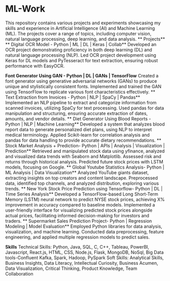 # ML-Work
This repository contains various projects and experiments showcasing my skills and experience in Artificial Intelligence (AI) and Machine Learning (ML). The projects cover a range of topics, including computer vision, natural language processing, deep learning, and data analysis.
**
Projects**
**
Digital OCR Model - Python | ML | DL | Keras | Collab**
Developed an OCR project demonstrating proficiency in both deep learning (DL) and natural language processing (NLP).
Led OCR project development using Keras for DL models and PyTesseract for text extraction, ensuring robust performance with EasyOCR.

**Font Generator Using GAN - Python | DL | GANs | TensorFlow**
Created a font generator using generative adversarial networks (GANs) to produce unique and stylistically consistent fonts.
Implemented and trained the GAN using TensorFlow to replicate various font characteristics effectively.
**
Text Extraction from Invoices - Python | NLP | SpaCy | Pandas**
Implemented an NLP pipeline to extract and categorize information from scanned invoices, utilizing SpaCy for text processing.
Used pandas for data manipulation and structuring, ensuring accurate extraction of dates, amounts, and vendor details.
**
Diet Generator Using Blood Reports - Python | NLP | Machine Learning**
Developed a system that analyzes blood report data to generate personalized diet plans, using NLP to interpret medical terminology.
Applied Scikit-learn for correlation analysis and pandas for data handling to provide accurate dietary recommendations.
**
Stock Market Analysis + Prediction- Python | APIs | Analysis | Visualization | Prediction**
Retrieved and manipulated stock data using yfinance, analyzed and visualized data trends with Seaborn and Matplotlib.
Assessed risk and returns through historical analysis.
Predicted future stock prices with LSTM models, focusing on Google.
**
Global Youtube Statistics Analysis- Python | ML Analysis | Data Visualization**
Analyzed YouTube giants dataset, extracting insights on top creators and content landscape.
Preprocessed data, identified top channels, and analyzed distribution, exploring various trends.
**
New York Stock Price Prediction using Tensorflow- Python | DL | Time Series Analysis**
Developed a TensorFlow-based Long Short-Term Memory (LSTM) neural network to predict NYSE stock prices, achieving X% improvement in accuracy compared to baseline models.
Implemented a user-friendly interface for visualizing predicted stock prices alongside actual prices, facilitating informed decision-making for investors and traders.
**
Supermarket Sales Prediction Project- Python | Regression Modeling | Model Evaluation**
Employed Python libraries for data analysis, visualization, and machine learning.
Conducted data preprocessing, feature engineering, and applied multiple regression models to predict sales.

**Skills**
Technical Skills: Python, Java, SQL, C, C++, Tableau, PowerBI, Javascript, React.js, HTML, CSS, Node.js, Flask, MongoDB, NoSql, Big Data tools-Confluent Kafka, Spark, Hadoop, PySpark
Soft Skills: Analytical Skills, Business Insights, Data Literacy, Intellectual Curiosity, Business Acumen, Data Visualization, Critical Thinking, Product Knowledge, Team Collaboration
